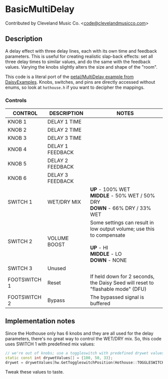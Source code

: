 # BasicMultiDelay

Contributed by Cleveland Music Co. \<<code@clevelandmusicco.com>\>

## Description

A delay effect with three delay lines, each with its own time and feedback parameters. This is useful for creating realistic slap-back effects: set all three delay times to similar values, and do the same with the feedback values. Varying the knobs slightly alters the size and shape of the "room".

This code is a literal port of the [petal/MultiDelay example from DaisyExamples](https://github.com/electro-smith/DaisyExamples/tree/master/petal/MultiDelay). Knobs, switches, and pins are directly accessed without enums, so look at `hothouse.h` if you want to decipher the mappings.

### Controls

| CONTROL | DESCRIPTION | NOTES |
|-|-|-|
| KNOB 1 | DELAY 1 TIME |  |
| KNOB 2 | DELAY 2 TIME |  |
| KNOB 3 | DELAY 3 TIME |  |
| KNOB 4 | DELAY 1 FEEDBACK |  |
| KNOB 5 | DELAY 2 FEEDBACK |  |
| KNOB 6 | DELAY 3 FEEDBACK |  |
| SWITCH 1 | WET/DRY MIX | **UP** - 100% WET<br/>**MIDDLE** - 50% WET / 50% DRY<br/>**DOWN** - 66% DRY / 33% WET |
| SWITCH 2 | VOLUME BOOST | Some settings can result in low output volume; use this to compensate<br/><br/>**UP** - HI<br/>**MIDDLE** - LO<br/>**DOWN** - NONE |
| SWITCH 3 | Unused |  |
| FOOTSWITCH 1 | Reset | If held down for 2 seconds, the Daisy Seed will reset to "flashable mode" (DFU) |
| FOOTSWITCH 2 | Bypass | The bypassed signal is buffered |

## Implementation notes

Since the Hothouse only has 6 knobs and they are all used for the delay parameters, there's no great way to control the WET/DRY mix. So, this code uses SWITCH 1 with predefined mix values:

```cpp
// we're out of knobs; use a toggleswitch with predefined drywet values
static const int drywetValues[] = {100, 50, 33};
drywet = drywetValues[hw.GetToggleswitchPosition(Hothouse::TOGGLESWITCH_1)];
```

Tweak these values to taste.

